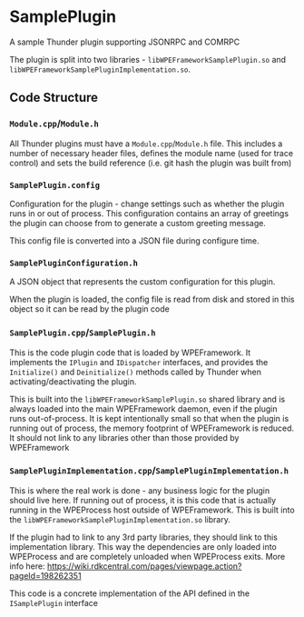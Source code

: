 # SamplePlugin
A sample Thunder plugin supporting JSONRPC and COMRPC

The plugin is split into two libraries - `libWPEFrameworkSamplePlugin.so` and `libWPEFrameworkSamplePluginImplementation.so`.

## Code Structure
### `Module.cpp`/`Module.h`
All Thunder plugins must have a `Module.cpp`/`Module.h` file. This includes a number of necessary header files, defines the module name (used for trace control) and sets the build reference (i.e. git hash the plugin was built from)

### `SamplePlugin.config`
Configuration for the plugin - change settings such as whether the plugin runs in or out of process. This configuration contains an array of greetings the plugin can choose from to generate a custom greeting message.

This config file is converted into a JSON file during configure time.

### `SamplePluginConfiguration.h`
A JSON object that represents the custom configuration for this plugin.

When the plugin is loaded, the config file is read from disk and stored in this object so it can be read by the plugin code

### `SamplePlugin.cpp`/`SamplePlugin.h`
This is the code plugin code that is loaded by WPEFramework. It implements the `IPlugin` and `IDispatcher` interfaces, and provides the `Initialize()` and `Deinitialize()` methods called by Thunder when activating/deactivating the plugin.

This is built into the `libWPEFrameworkSamplePlugin.so` shared library and is always loaded into the main WPEFramework daemon, even if the plugin runs out-of-process. It is kept intentionally small so that when the plugin is running out of process, the memory footprint of WPEFramework is reduced. It should not link to any libraries other than those provided by WPEFramework

### `SamplePluginImplementation.cpp`/`SamplePluginImplementation.h`
This is where the real work is done - any business logic for the plugin should live here. If running out of process, it is this code that is actually running in the WPEProcess host outside of WPEFramework. This is built into the `libWPEFrameworkSamplePluginImplementation.so` library.

If the plugin had to link to any 3rd party libraries, they should link to this implementation library. This way the dependencies are only loaded into WPEProcess and are completely unloaded when WPEProcess exits. More info here: https://wiki.rdkcentral.com/pages/viewpage.action?pageId=198262351

This code is a concrete implementation of the API defined in the `ISamplePlugin` interface